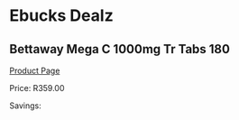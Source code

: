 
# Ebucks Dealz
## Bettaway Mega C 1000mg Tr Tabs 180
[Product Page](https://www.ebucks.com/web/shop/productSelected.do?prodId=1133306802&catId=1133291653)

Price: R359.00

Savings: 


	